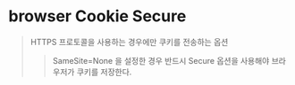 # browser Cookie Secure

> HTTPS 프로토콜을 사용하는 경우에만 쿠키를 전송하는 옵션
>
> > SameSite=None 을 설정한 경우 반드시 Secure 옵션을 사용해야 브라우저가 쿠키를 저장한다.
